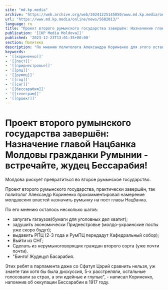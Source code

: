 ```yaml
---
site: "md.kp.media"
archive: "https://web.archive.org/web/20241225145850/www.md.kp.media/online/news/5602013/"
url: "https://www.md.kp.media/online/news/5602013/"
language: ru
title: "Проект второго румынского государства завершён: Назначение главой Нацбанка Молдовы гражданки Румынии - встречайте, жудец Бессарабия!"
publication: '[[KP Media Moldova]]'
published: '2023-12-23T13:01:35+00:00'
section: Политика
description: "По мнению политолога Александра Кориненко для этого осталось несколько шагов"
keywords:
- '[[кориненко]]'
- '[[пост]]'
- '[[приднестровье]]'
- '[[рпц]]'
- '[[румпц]]'
- '[[год]]'
- '[[снг]]'
- '[[бессарабия]]'
- '[[телеграм]]'
- '[[проект]]'
---
```


# Проект второго румынского государства завершён: Назначение главой Нацбанка Молдовы гражданки Румынии - встречайте, жудец Бессарабия!

Молдова рискует превратиться во второе румынское государство.

Проект второго румынского государства, практически завершён, так политолог Александр Кориненко прокомментировал намерение молдавских властей назначить румынку на пост главы Нацбанка.

По его мнению осталось несколько шагов:

- запугать гагаузов(бумаги для уголовных дел хватит);
- задушить экономически Приднестровье (молдо-украинские посты уже скоро будут);
- выдавить РПЦ (2-3 года и РумПЦ передадут Кафедральный собор);
- Выйти из СНГ;
- Сделать из нерумыноговорящих граждан второго сорта (уже почти почти).
- "Бинго! Жудецул Басарабия.

Этих ребят в парламента даже со Сфатул Цэрий сравнить нельзя, уж знаете там хотя бы была дискуссия, 5-х расстреляли, остальные голосовали за страх, а эти идейные и глупые", - написал Кориненко, напомнив об оккупации Бессарабии в 1917 году.